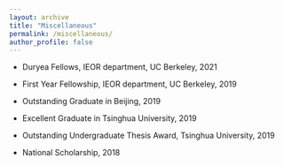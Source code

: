```yaml
---
layout: archive
title: "Miscellaneous"
permalink: /miscellaneous/
author_profile: false
---
```



* Duryea Fellows, IEOR department, UC Berkeley, 2021 


* First Year Fellowship, IEOR department, UC Berkeley, 2019 

* Outstanding Graduate in Beijing, 2019
 
* Excellent Graduate in Tsinghua University, 2019
 
* Outstanding Undergraduate Thesis Award, Tsinghua University, 2019 

* National Scholarship, 2018 
